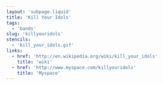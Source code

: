 ```yaml
---
layout: 'subpage.liquid'
title: 'Kill Your Idols'
tags:
  - 'bands'
slug: 'killyouridols'
stencils:
  - 'kill_your_idols.gif'
links:
  - href: 'http://en.wikipedia.org/wiki/kill_your_idols'
    title: 'wiki'
  - href: 'http://www.myspace.com/killyouridols'
    title: 'Myspace'
---
```

